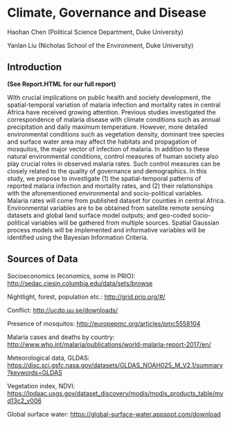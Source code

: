 # Climate, Governance and Disease

Haohan Chen (Political Science Department, Duke University)

Yanlan Liu (Nicholas School of the Environment, Duke University)

## Introduction

**(See Report.HTML for our full report)**

With crucial implications on public health and society development, the spatial-temporal variation of malaria infection and mortality rates in central Africa have received growing attention. Previous studies investigated the correspondence of malaria disease with climate conditions such as annual precipitation and daily maximum temperature. However, more detailed environmental conditions such as vegetation density, dominant tree species and surface water area may affect the habitats and propagation of mosquitos, the major vector of infection of malaria. In addition to these natural environmental conditions, control measures of human society also play crucial roles in observed malaria rates. Such control measures can be closely related to the quality of governance and demographics. In this study, we propose to investigate (1) the spatial-temporal patterns of reported malaria infection and mortality rates, and (2) their relationships with the aforementioned environmental and socio-political variables. Malaria rates will come from published dataset for counties in central Africa. Environmental variables are to be obtained from satellite remote sensing datasets and global land surface model outputs; and geo-coded socio-political variables will be gathered from multiple sources. Spatial Gaussian process models will be implemented and informative variables will be identified using the Bayesian Information Criteria.

## Sources of Data

Socioeconomics (economics, some in PRIO): http://sedac.ciesin.columbia.edu/data/sets/browse

Nightlight, forest, population etc.: http://grid.prio.org/#/

Conflict: http://ucdp.uu.se/downloads/

Presence of mosquitos: http://europepmc.org/articles/pmc5558104

Malaria cases and deaths by country: http://www.who.int/malaria/publications/world-malaria-report-2017/en/

Meteorological data, GLDAS: https://disc.sci.gsfc.nasa.gov/datasets/GLDAS_NOAH025_M_V2.1/summary?keywords=GLDAS

Vegetation index, NDVI: https://lpdaac.usgs.gov/dataset_discovery/modis/modis_products_table/myd13c2_v006

Global surface water: https://global-surface-water.appspot.com/download
